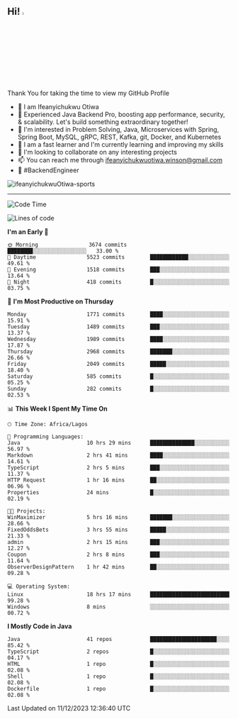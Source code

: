 <!-- BLOG-POST-LIST:START --><!-- BLOG-POST-LIST:END -->

## Hi! <img src="https://media.giphy.com/media/hvRJCLFzcasrR4ia7z/giphy.gif" width="4%"> 

Thank You for taking the time to view my GitHub Profile

- 👋 I am Ifeanyichukwu Otiwa
- 🚀 Experienced Java Backend Pro, boosting app performance, security, & scalability. Let's build something extraordinary together!
- 👀 I'm interested in Problem Solving, Java, Microservices with Spring, Spring Boot, MySQL, gRPC, REST, Kafka, git, Docker, and Kubernetes
- 🌱 I am a fast learner and I'm currently learning and improving my skills
- 💞️ I'm looking to collaborate on any interesting projects
- 📫 You can reach me through ifeanyichukwuotiwa.winson@gmail.com
- 🚀 #BackendEngineer

<p align="left" marginTop="10px"> <img src="https://komarev.com/ghpvc/?username=ifeanyichukwuOtiwa-sports&label=Profile%20views&color=0e75b6&style=for-the-badge" alt="ifeanyichukwuOtiwa-sports" /> </p>

***

<!--START_SECTION:waka-->
![Code Time](http://img.shields.io/badge/Code%20Time-2%2C025%20hrs%2020%20mins-blue)

![Lines of code](https://img.shields.io/badge/From%20Hello%20World%20I%27ve%20Written-4.3%20million%20lines%20of%20code-blue)

**I'm an Early 🐤** 

```text
🌞 Morning                3674 commits        ████████░░░░░░░░░░░░░░░░░   33.00 % 
🌆 Daytime                5523 commits        ████████████░░░░░░░░░░░░░   49.61 % 
🌃 Evening                1518 commits        ███░░░░░░░░░░░░░░░░░░░░░░   13.64 % 
🌙 Night                  418 commits         █░░░░░░░░░░░░░░░░░░░░░░░░   03.75 % 
```
📅 **I'm Most Productive on Thursday** 

```text
Monday                   1771 commits        ████░░░░░░░░░░░░░░░░░░░░░   15.91 % 
Tuesday                  1489 commits        ███░░░░░░░░░░░░░░░░░░░░░░   13.37 % 
Wednesday                1989 commits        ████░░░░░░░░░░░░░░░░░░░░░   17.87 % 
Thursday                 2968 commits        ███████░░░░░░░░░░░░░░░░░░   26.66 % 
Friday                   2049 commits        █████░░░░░░░░░░░░░░░░░░░░   18.40 % 
Saturday                 585 commits         █░░░░░░░░░░░░░░░░░░░░░░░░   05.25 % 
Sunday                   282 commits         █░░░░░░░░░░░░░░░░░░░░░░░░   02.53 % 
```


📊 **This Week I Spent My Time On** 

```text
🕑︎ Time Zone: Africa/Lagos

💬 Programming Languages: 
Java                     10 hrs 29 mins      ██████████████░░░░░░░░░░░   56.97 % 
Markdown                 2 hrs 41 mins       ████░░░░░░░░░░░░░░░░░░░░░   14.61 % 
TypeScript               2 hrs 5 mins        ███░░░░░░░░░░░░░░░░░░░░░░   11.37 % 
HTTP Request             1 hr 16 mins        ██░░░░░░░░░░░░░░░░░░░░░░░   06.96 % 
Properties               24 mins             █░░░░░░░░░░░░░░░░░░░░░░░░   02.19 % 

🐱‍💻 Projects: 
WinMaximizer             5 hrs 16 mins       ███████░░░░░░░░░░░░░░░░░░   28.66 % 
FixedOddsBets            3 hrs 55 mins       █████░░░░░░░░░░░░░░░░░░░░   21.33 % 
admin                    2 hrs 15 mins       ███░░░░░░░░░░░░░░░░░░░░░░   12.27 % 
Coupon                   2 hrs 8 mins        ███░░░░░░░░░░░░░░░░░░░░░░   11.64 % 
ObserverDesignPattern    1 hr 42 mins        ██░░░░░░░░░░░░░░░░░░░░░░░   09.28 % 

💻 Operating System: 
Linux                    18 hrs 17 mins      █████████████████████████   99.28 % 
Windows                  8 mins              ░░░░░░░░░░░░░░░░░░░░░░░░░   00.72 % 
```

**I Mostly Code in Java** 

```text
Java                     41 repos            █████████████████████░░░░   85.42 % 
TypeScript               2 repos             █░░░░░░░░░░░░░░░░░░░░░░░░   04.17 % 
HTML                     1 repo              █░░░░░░░░░░░░░░░░░░░░░░░░   02.08 % 
Shell                    1 repo              █░░░░░░░░░░░░░░░░░░░░░░░░   02.08 % 
Dockerfile               1 repo              █░░░░░░░░░░░░░░░░░░░░░░░░   02.08 % 
```




 Last Updated on 11/12/2023 12:36:40 UTC
<!--END_SECTION:waka-->

<!--
<p align="center">
![trophy](https://github-profile-trophy.vercel.app/?username=ifeanyichukwuOtiwa-sports&theme=onedark) (https://github.com/ryo-ma/github-profile-trophy)
</p>
-->

<!---
ifeanyi-otiwa/ifeanyi-otiwa is a ✨ special ✨ repository because its `README.md` (this file) appears on your GitHub profile.
You can click the Preview link to take a look at your changes.
--->
